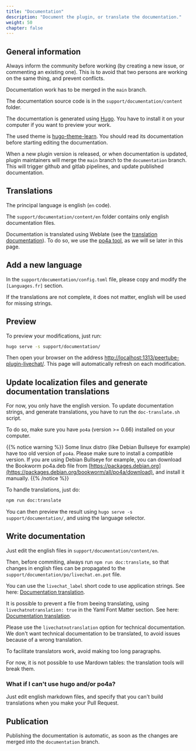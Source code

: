 ```yaml
---
title: "Documentation"
description: "Document the plugin, or translate the documentation."
weight: 50
chapter: false
---
```


## General information

Always inform the community before working (by creating a new issue, or commenting an existing one).
This is to avoid that two persons are working on the same thing, and prevent conflicts.

Documentation work has to be merged in the `main` branch.

The documentation source code is in the `support/documentation/content` folder.

The documentation is generated using [Hugo](https://gohugo.io/).
You have to install it on your computer if you want to preview your work.

The used theme is [hugo-theme-learn](https://learn.netlify.app/).
You should read its documentation before starting editing the documentation.

When a new plugin version is released, or when documentation is updated, plugin maintainers will merge the `main` branch to the `documentation` branch.
This will trigger github and gitlab pipelines, and update published documentation.

## Translations

The principal language is english (`en` code).

The `support/documentation/content/en` folder contains only english documentation files.

Documentation is translated using Weblate (see the [translation documentation](/peertube-plugin-livechat/contributing/translate/)).
To do so, we use the [po4a tool](https://po4a.org/), as we will se later in this page.

## Add a new language

In the `support/documentation/config.toml` file, please copy and modify the `[Languages.fr]` section.

If the translations are not complete, it does not matter, english will be used for missing strings.

## Preview

To preview your modifications, just run:

```bash
hugo serve -s support/documentation/
```

Then open your browser on the address [http://localhost:1313/peertube-plugin-livechat/](http://localhost:1313/peertube-plugin-livechat/).
This page will automatically refresh on each modification.

## Update localization files and generate documentation translations

For now, you only have the english version.
To update documentation strings, and generate translations, you have to run the `doc-translate.sh` script.

To do so, make sure you have `po4a` (version >= 0.66) installed on your computer.

{{% notice warning %}}
Some linux distro (like Debian Bullseye for example) have too old version of `po4a`.
Please make sure to install a compatible version.
If you are using Debian Bullseye for example, you can download the Bookworm po4a.deb file from [https://packages.debian.org](https://packages.debian.org/bookworm/all/po4a/download), and install it manually.
{{% /notice %}}

To handle translations, just do:

```bash
npm run doc:translate
```

You can then preview the result using `hugo serve -s support/documentation/`, and using the language selector.

## Write documentation

Just edit the english files in `support/documentation/content/en`.

Then, before commiting, always run `npm run doc:translate`, so that changes in english files can be propagated to the `support/documentation/po/livechat.en.pot` file.

You can use the `livechat_label` short code to use application strings.
See here: [Documentation translation](/peertube-plugin-livechat/contributing/translate/#documentation-translation).

It is possible to prevent a file from beeing translating, using `livechatnotranslation: true` in the Yaml Font Matter section.
See here: [Documentation translation](/peertube-plugin-livechat/contributing/translate/#documentation-translation).

Please use the `livechatnotranslation` option for technical documentation.
We don't want technical documentation to be translated, to avoid issues because of a wrong translation.

To facilitate translators work, avoid making too long paragraphs.

For now, it is not possible to use Mardown tables: the translation tools will break them.

### What if I can't use hugo and/or po4a?

Just edit english markdown files, and specify that you can't build translations when you make your Pull Request.

## Publication

Publishing the documentation is automatic, as soon as the changes are merged into the `documentation` branch.

